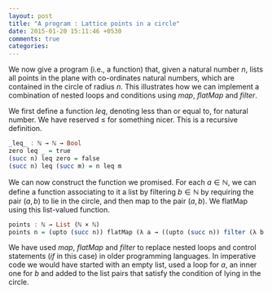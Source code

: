 ```yaml
---
layout: post
title: "A program : Lattice points in a circle"
date: 2015-01-20 15:11:46 +0530
comments: true
categories:
---
```


We now give a program (i.e., a function) that, given a natural number $n$, lists all points in the plane with co-ordinates natural numbers, which are contained in the circle of radius $n$. This illustrates how we can implement a combination of nested loops and conditions using _map_, _flatMap_ and _filter_.

We first define a function $leq$, denoting less than or equal to, for natural number. We have reserved $\leq$ for something nicer. This is a recursive definition.

```haskell
_leq_ : ℕ → ℕ → Bool
zero leq _ = true
(succ n) leq zero = false
(succ n) leq (succ m) = n leq m
```

We can now construct the function we promised. For each $a \in \mathbb{N}$, we can define a function associating to it a list by filtering $b\in \mathbb{N}$ by requiring the pair $(a , b)$ to lie in the circle, and then map to the pair $(a, b)$. We flatMap using this list-valued function.

```haskell
points : ℕ → List (ℕ × ℕ)
points n = (upto (succ n)) flatMap (λ a → ((upto (succ n)) filter (λ b → ((a * a) + (b * b)) leq (n * n)points )) map (λ b → [ a , b ]))
```

We have used _map_, _flatMap_ and _filter_ to replace nested loops and control statements (_if_ in this case) in older programming languages. In imperative code we would have started with an empty list, used a loop for $a$, an inner one for $b$ and added to the list pairs that satisfy the condition of lying in the circle.
